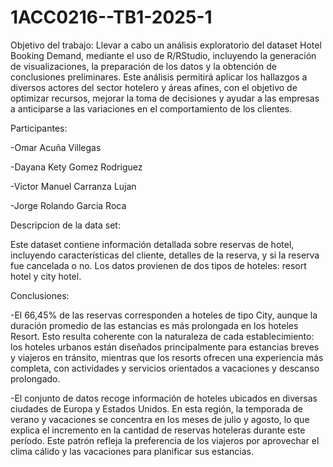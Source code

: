 # 1ACC0216--TB1-2025-1

Objetivo del trabajo: Llevar a cabo un análisis exploratorio del dataset Hotel Booking Demand, mediante el uso de R/RStudio, incluyendo la generación de visualizaciones, la preparación de los datos y la obtención de conclusiones preliminares. 
Este análisis permitirá aplicar los hallazgos a diversos actores del sector hotelero y áreas afines, con el objetivo de optimizar recursos, mejorar la toma de decisiones y ayudar a las empresas a anticiparse a las variaciones en el comportamiento de los clientes.


Participantes: 

-Omar Acuña Villegas

-Dayana Kety Gomez Rodriguez

-Victor Manuel Carranza Lujan

-Jorge Rolando Garcia Roca 


Descripcion de la data set:

Este dataset contiene información detallada sobre reservas de hotel, incluyendo características del cliente, detalles de la reserva, y si la reserva fue cancelada o no. Los datos provienen de dos tipos de hoteles: resort hotel y city hotel.


Conclusiones:

-El 66,45% de las reservas corresponden a hoteles de tipo City, aunque la duración promedio de las estancias es más prolongada en los hoteles Resort. Esto resulta coherente con la naturaleza de cada establecimiento: los hoteles urbanos están diseñados principalmente para estancias breves y viajeros en tránsito, mientras que los resorts ofrecen una experiencia más completa, con actividades y servicios orientados a vacaciones y descanso prolongado.


-El conjunto de datos recoge información de hoteles ubicados en diversas ciudades de Europa y Estados Unidos. En esta región, la temporada de verano y vacaciones se concentra en los meses de julio y agosto, lo que explica el incremento en la cantidad de reservas hoteleras durante este período. Este patrón refleja la preferencia de los viajeros por aprovechar el clima cálido y las vacaciones para planificar sus estancias.
